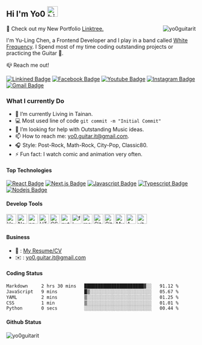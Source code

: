 ## Hi I'm Yo0 <img src="https://user-images.githubusercontent.com/1303154/88677602-1635ba80-d120-11ea-84d8-d263ba5fc3c0.gif" width="28px" height="28px" alt="hi">

 <img align="right" src="https://komarev.com/ghpvc/?username=yo0guitarit&label=Profile%20views&color=0e75b6&style=flat" alt="yo0guitarit" />

🤘 Check out my New Portfolio [Linktree.](https://linktr.ee/yo0.guitar.it)

I'm Yu-Ling Chen, a Frontend Developer and I play in a band called [White Frequency](https://lnk.bio/nMcz). I Spend most of my time coding outstanding projects or practicing the Guitar 🎸.

📪 Reach me out!

[![Linkined Badge](https://img.shields.io/badge/%40yo036563-gray?style=flat&logo=linkedin&logoColor=white&link=https%3A%2F%2Fwww.linkedin.com%2Fin%2Fyo036563%2F)](https://www.linkedin.com/in/yo036563/)
[![Facebook Badge](https://img.shields.io/badge/%40memento.mori1927-blue?style=flat&logo=facebook&link=https%3A%2F%2Fwww.facebook.com%2Fmemento.mori1927)](https://www.facebook.com/memento.mori1927/)
[![Youtube Badge](https://img.shields.io/badge/%40yulingchen192-red?style=flat&logo=youtube&link=https%3A%2F%2Fwww.youtube.com%2Fchannel%2FUCqEEyVUmxX1z3b6QCPMzT8Q)](https://www.youtube.com/channel/UCqEEyVUmxX1z3b6QCPMzT8Q)
[![Instagram Badge](https://img.shields.io/badge/%40yo0__36563-purple?style=flat&logo=instagram&logoColor=white&link=https%3A%2F%2Fwww.instagram.com%2Fyo0_36563%2F)](https://www.instagram.com/yo0_36563/)
[![Gmail Badge](https://img.shields.io/badge/yo0.guitar.it-orange?style=flat&logo=gmail&logoColor=white)](mailto:yo0.guitar.it@gmail.com)

<!-- TODO: Add last video link -->

### What I currently Do

- 🔭 I’m currently Living in Tainan.
- :computer: Most used line of code `git commit -m "Initial Commit"`
- 🤔 I’m looking for help with Outstanding Music ideas.
- 📫 How to reach me: yo0.guitar.it@gmail.com.
- 🎧 Style: Post-Rock, Math-Rock, City-Pop, Classic80.
- ⚡ Fun fact: I watch comic and animation very often.

#### Top Technologies

<!-- TODO: Make technologies links takes you to repositories -->

[![React Badge](https://img.shields.io/badge/-React-61DBFB?style=for-the-badge&labelColor=black&logo=react&logoColor=61DBFB)](#)
[![Next.js Badge](https://img.shields.io/badge/-Next.js-gray?style=for-the-badge&labelColor=black&logo=next.js&logoColor=gray)](#)
[![Javascript Badge](https://img.shields.io/badge/-Javascript-F0DB4F?style=for-the-badge&labelColor=black&logo=javascript&logoColor=F0DB4F)](#)
[![Typescript Badge](https://img.shields.io/badge/-TailWind-007acc?style=for-the-badge&labelColor=black&logo=TailwindCss&logoColor=007acc)](#)
[![Nodejs Badge](https://img.shields.io/badge/-Firebase-orange?style=for-the-badge&labelColor=black&logo=firebase&logoColor=orange)](#)

#### Develop Tools

<img align="left" alt="Vercel" width="26px" src="https://icon.icepanel.io/Technology/png-shadow-512/Vercel.png" />

<img align="left" alt="Node.js" width="26px" src="https://icon.icepanel.io/Technology/svg/Node.js.svg" />

<img align="left" alt="npm" width="26px" src="https://cdn.worldvectorlogo.com/logos/npm-square-red-1.svg" />

<img align="left" alt="HTML5" width="26px" src="https://icon.icepanel.io/Technology/svg/HTML5.svg" />

<img align="left" alt="CSS" width="26px" src="https://icon.icepanel.io/Technology/svg/CSS3.svg" />

<img align="left" alt="python" width="26px" src="https://icon.icepanel.io/Technology/svg/Python.svg" />

<img align="left" alt="flask" width="26px" src="https://icon.icepanel.io/Technology/png-shadow-512/Flask.png" />

<img align="left" alt="material UI" width="26px" src="https://icon.icepanel.io/Technology/svg/Material-UI.svg" />

<img align="left" alt="Git" width="26px" src="https://icon.icepanel.io/Technology/svg/Git.svg" />

<img align="left" alt="Github" width="26px" src="https://icon.icepanel.io/Technology/png-shadow-512/GitHub.png" />

<img align="left" alt="MySQL" width="26px" src="https://icon.icepanel.io/Technology/svg/MySQL.svg" />

<img align="left" alt="AWS" width="26px" src="https://icon.icepanel.io/Technology/png-shadow-512/AWS.png" />

<img align="left" alt="vite.js" width="26px" src="https://icon.icepanel.io/Technology/svg/Vite.js.svg" />

<br />
<br />

#### Business

- 📎 : [My Resume/CV](https://drive.google.com/file/d/18xX8zGdSrEmPfON49kqw91CfSlfruSKb/view?pli=1)
- ✉️ : yo0.guitar.it@gmail.com

#### Coding Status
<!--START_SECTION:waka-->

```txt
Markdown     2 hrs 30 mins   ██████████████████████▓░░   91.12 %
JavaScript   9 mins          █▒░░░░░░░░░░░░░░░░░░░░░░░   05.67 %
YAML         2 mins          ▒░░░░░░░░░░░░░░░░░░░░░░░░   01.25 %
CSS          1 min           ▒░░░░░░░░░░░░░░░░░░░░░░░░   01.01 %
Python       0 secs          ░░░░░░░░░░░░░░░░░░░░░░░░░   00.44 %
```

<!--END_SECTION:waka-->

#### Github Status
<img align="center" src="https://github-readme-stats.vercel.app/api?username=yo0guitarit&show_icons=true&locale=en&theme=tokyonight" alt="yo0guitarit" />


